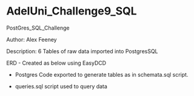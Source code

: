 # AdelUni_Challenge9_SQL
PostGres_SQL_Challenge

Author: Alex Feeney

Description: 6 Tables of raw data imported into PostgresSQL 



ERD - Created as below using EasyDCD





- Postgres Code exported to generate tables as in schemata.sql script. 

- queries.sql script used to query data

